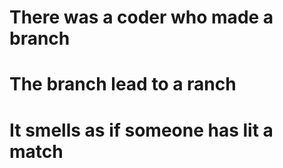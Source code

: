 # There was a coder who made a branch
# The branch lead to a ranch
# It smells as if someone has lit a match
